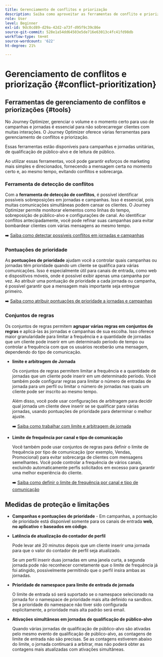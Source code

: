 ```yaml
---
title: Gerenciamento de conflitos e priorização
description: Saiba como aproveitar as ferramentas de conflito e priorização do Journey Optimizer.
role: User
level: Beginner
exl-id: 9dc0cd89-d29a-42d2-a73f-d95f9c39c86e
source-git-commit: 528e1a54dd64503e5de716e63013c4fc41fd98db
workflow-type: tm+mt
source-wordcount: '622'
ht-degree: 21%

---
```


# Gerenciamento de conflitos e priorização {#conflict-prioritization}

## Ferramentas de gerenciamento de conflitos e priorizações {#tools}

No Journey Optimizer, gerenciar o volume e o momento certo para uso de campanhas e jornadas é essencial para não sobrecarregar clientes com muitas interações. O Journey Optimizer oferece várias ferramentas para gerenciamento de conflitos e priorização.

Essas ferramentas estão disponíveis para campanhas e jornadas unitárias, de qualificação de público-alvo e de leitura de público.

Ao utilizar essas ferramentas, você pode garantir esforços de marketing mais simples e direcionados, fornecendo a mensagem certa no momento certo e, ao mesmo tempo, evitando conflitos e sobrecarga.

### Ferramenta de detecção de conflitos

Com a **ferramenta de detecção de conflitos**, é possível identificar possíveis sobreposições em jornadas e campanhas. Isso é essencial, pois muitas comunicações simultâneas podem cansar os clientes. O Journey Optimizer permite monitorar elementos como linhas do tempo, sobreposição de público-alvo e configurações de canal. Ao identificar conflitos antecipadamente, você pode refinar suas campanhas para evitar bombardear clientes com várias mensagens ao mesmo tempo.

➡️ [Saiba como detectar possíveis conflitos em jornadas e campanhas](conflicts.md)

### Pontuações de prioridade

As **pontuações de prioridade** ajudam você a controlar quais campanhas ou jornadas têm prioridade quando um cliente se qualifica para várias comunicações. Isso é especialmente útil para canais de entrada, como web e dispositivos móveis, onde é possível exibir apenas uma campanha por vez. Ao atribuir uma pontuação de prioridade a cada jornada ou campanha, é possível garantir que a mensagem mais importante seja entregue primeiro.

➡️ [Saiba como atribuir pontuações de prioridade a jornadas e campanhas](priority-scores.md)

### Conjuntos de regras

Os conjuntos de regras permitem **agrupar várias regras em conjuntos de regras** e aplicá-las às jornadas e campanhas de sua escolha. Isso oferece maior granularidade para limitar a frequência e a quantidade de jornadas que um cliente pode inserir em um determinado período de tempo ou controlar a frequência com que os usuários receberão uma mensagem, dependendo do tipo de comunicação.

* **limite e arbitragem de Jornada**

  Os conjuntos de regras permitem limitar a frequência e a quantidade de jornadas que um cliente pode inserir em um determinado período. Você também pode configurar regras para limitar o número de entradas de jornada para um perfil ou limitar o número de jornadas nas quais um cliente pode ser inscrito ao mesmo tempo.

  Além disso, você pode usar configurações de arbitragem para decidir qual jornada um cliente deve inserir se se qualificar para várias jornadas, usando pontuações de prioridade para determinar o melhor ajuste.

  ➡️ [Saiba como trabalhar com limite e arbitragem de jornada](journey-capping.md)

* **Limite de frequência por canal e tipo de comunicação**

  Você também pode usar conjuntos de regras para definir o limite de frequência por tipo de comunicação (por exemplo, Vendas, Promocional) para evitar sobrecarga de clientes com mensagens semelhantes. Você pode controlar a frequência de vários canais, excluindo automaticamente perfis solicitados em excesso para garantir uma melhor experiência do cliente.

  ➡️ [Saiba como definir o limite de frequência por canal e tipo de comunicação](../conflict-prioritization/channel-capping.md)

## Medidas de proteção e limitações

* **Campanhas e pontuações de prioridade** - Em campanhas, a pontuação de prioridade está disponível somente para os canais de entrada **web**, **no aplicativo** e **baseados em código**.

* **Latência de atualização do contador de perfil**

  Pode levar até 20 minutos depois que um cliente inserir uma jornada para que o valor do contador de perfil seja atualizado.

  Se um perfil inserir duas jornadas em uma janela curta, a segunda jornada pode não reconhecer corretamente que o limite de frequência já foi atingido, possivelmente permitindo que o perfil insira ambas as jornadas.

* **Prioridade de namespace para limite de entrada de jornada**

  O limite de entrada só será suportado se o namespace selecionado na jornada for o namespace de prioridade mais alta definido na sandbox. Se a prioridade do namespace não tiver sido configurada explicitamente, a prioridade mais alta padrão será email.

* **Ativações simultâneas em jornadas de qualificação de público-alvo**

  Quando várias jornadas de qualificação de público-alvo são ativadas pelo mesmo evento de qualificação de público-alvo, as contagens de limite de entrada não são precisas. Se as contagens estiverem abaixo do limite, o jornada continuará a arbitrar, mas não poderá obter as contagens mais atualizadas com ativações simultâneas.
